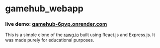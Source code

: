 # gamehub_webapp

### live demo: [gamehub-6pvp.onrender.com](https://gamehub-6pvp.onrender.com/)

This is a simple clone of the [rawg.io](https://rawg.io/) built using React.js and Express.js. It was made purely for educational purposes.
